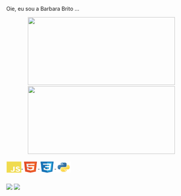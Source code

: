 Oie, eu sou a Barbara Brito ...

<div align="center">
  <a href="https://github.com/babrittoli">
  <img   width= "390em" height="180em" src="https://github-readme-stats.vercel.app/api?username=babrittoli&show_icons=true&theme=aura&include_all_commits=true&count_private=true"/>
  <img width= "390em" height="180em"  src="https://github-readme-stats.vercel.app/api/top-langs/?username=babrittoli&layout=compact&langs_count=7&theme=aura"/>
</div>

<div style="display: inline_block"><br>
  <img align="center" alt="babrittoli-Js" height="30" width="40" src="https://raw.githubusercontent.com/devicons/devicon/master/icons/javascript/javascript-plain.svg">
  <img align="center" alt="babrittoli-HTML" height="30" width="40" src="https://raw.githubusercontent.com/devicons/devicon/master/icons/html5/html5-original.svg">
  <img align="center" alt="babrittoli-CSS" height="30" width="40" src="https://raw.githubusercontent.com/devicons/devicon/master/icons/css3/css3-original.svg">
  <img align="center" alt="babrittoli-Python" height="30" width="40" src="https://raw.githubusercontent.com/devicons/devicon/master/icons/python/python-original.svg">
</div>

##

  <a href="https://instagram.com/_babritoli" target="_blank"><img src="https://img.shields.io/badge/-Instagram-%23E4405F?style=for-the-badge&logo=instagram&logoColor=white" target="_blank"></a>
  <a href="https://wa.me/5511976062885" target="_blank"><img src="https://img.shields.io/badge/WhatsApp-25D366?style=for-the-badge&logo=whatsapp&logoColor=white"></a>
  
  
